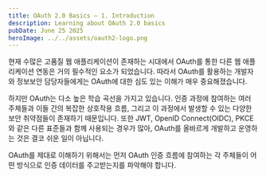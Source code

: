 ```yaml
---
title: OAuth 2.0 Basics – 1. Introduction
description: Learning about OAuth 2.0 basics
pubDate: June 25 2025
heroImage: ../../assets/oauth2-logo.png
---
```

현재 수많은 고품질 웹 애플리케이션이 존재하는 시대에서 OAuth를 통한 다른 웹 애플리케이션 연동은 거의 필수적인 요소가 되었습니다. 따라서 OAuth를 활용하는 개발자와 정보보안 담당자들에게는 OAuth에 대한 심도 있는 이해가 매우 중요해졌습니다.

하지만 OAuth는 다소 높은 학습 곡선을 가지고 있습니다. 인증 과정에 참여하는 여러 주체들과 이들 간의 복잡한 상호작용 흐름, 그리고 이 과정에서 발생할 수 있는 다양한 보안 취약점들이 존재하기 때문입니다. 또한 JWT, OpenID Connect(OIDC), PKCE와 같은 다른 표준들과 함께 사용되는 경우가 많아, OAuth를 올바르게 개발하고 운영하는 것은 결코 쉬운 일이 아닙니다.

OAuth를 제대로 이해하기 위해서는 먼저 OAuth 인증 흐름에 참여하는 각 주체들이 어떤 방식으로 인증 데이터를 주고받는지를 파악해야 합니다.
